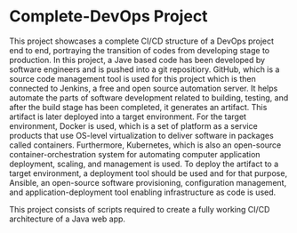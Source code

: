 # Complete-DevOps Project

This project showcases a complete CI/CD structure of a DevOps project end to end, portraying the transition of codes from developing stage to production.
In this project, a Jave based code has been developed by software engineers and is pushed into a git repositiory. GitHub, which is a source code management tool is used for this project which is then connected to Jenkins, a free and open source automation server. It helps automate the parts of software development related to building, testing, and after the build stage has been completed, it generates an artifact. This artifact is later deployed into a target environment. For the target environment, Docker is used, which is a  set of platform as a service products that use OS-level virtualization to deliver software in packages called containers. Furthermore, Kubernetes, which is also an open-source container-orchestration system for automating computer application deployment, scaling, and management is used. To deploy the artifact to a target environment, a deployment tool should be used and for that purpose, Ansible, an open-source software provisioning, configuration management, and application-deployment tool enabling infrastructure as code is used. 

This project consists of scripts required to create a fully working CI/CD architecture of a Java web app.
